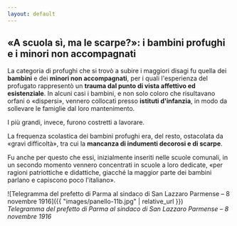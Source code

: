 ```yaml
---
layout: default
---
```


## «A scuola sì, ma le scarpe?»: i bambini profughi e i minori non accompagnati

La categoria di profughi che si trovò a subire i maggiori disagi fu quella dei **bambini** e dei **minori non accompagnati**, per i quali l'esperienza del profugato rappresentò un **trauma dal punto di vista affettivo ed esistenziale**.
In alcuni casi i bambini, e non solo coloro che risultavano orfani o «dispersi», vennero collocati presso **istituti d'infanzia**, in modo da sollevare le famiglie dal loro mantenimento. 

I più grandi, invece, furono costretti a lavorare.

La frequenza scolastica dei bambini profughi era, del resto, ostacolata da «gravi difficoltà», tra cui la **mancanza di indumenti decorosi e di scarpe**.

Fu anche per questo che essi, inizialmente inseriti nelle scuole comunali, in un secondo momento vennero concentrati in scuole a loro dedicate, «per ragioni patriottiche e didattiche, giacché la maggior parte dei bambini parlano e capiscono poco l'italiano».

![Telegramma del prefetto di Parma al sindaco di 
San Lazzaro Parmense – 8 novembre 1916]({{ "images/panello-11b.jpg" | relative_url }})  
*Telegramma del prefetto di Parma al sindaco di San Lazzaro Parmense – 8 novembre 1916*
